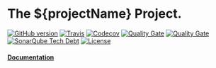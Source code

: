 # The ${projectName} Project.

[![GitHub version](https://img.shields.io/github/tag/${githubUser}/${projectName}.svg)](https://github.com/${githubUser}/${projectName})
[![Travis](https://img.shields.io/travis/${githubUser}/${projectName}.svg)](https://travis-ci.org/${githubUser}/${projectName})
[![Codecov](https://img.shields.io/codecov/c/github/${githubUser}/${projectName}.svg)](https://codecov.io/gh/${githubUser}/${projectName})
[![Quality Gate](https://sonar.aldeso.com/api/badges/gate?key=${packageName}:master)](https://sonar.aldeso.com/dashboard/index/${packageName}:master)
[![Quality Gate](https://sonar.aldeso.com/api/badges/measure?key=${packageName}:master&metric=bugs&blinking=true )](https://sonar.aldeso.com/dashboard/index/${packageName}:master)
[![SonarQube Tech Debt](https://img.shields.io/sonar/https/sonar.aldeso.com/${packageName}:master/tech_debt.svg)](https://sonar.aldeso.com/dashboard/index/${packageName}:master)
[![License](https://img.shields.io/badge/License-Apache%202.0-blue.svg)](https://opensource.org/licenses/Apache-2.0)

#### [Documentation](https://softcake.github.io/${projectName}/ "${projectName} Documentation")